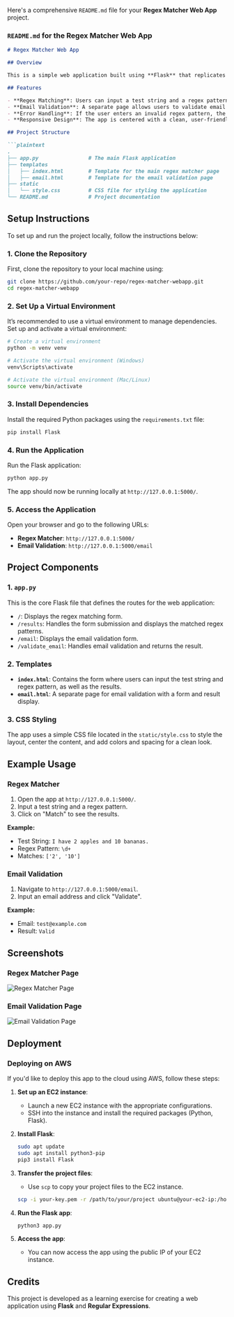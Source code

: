 Here's a comprehensive `README.md` file for your **Regex Matcher Web App** project.

### `README.md` for the Regex Matcher Web App

```markdown
# Regex Matcher Web App

## Overview

This is a simple web application built using **Flask** that replicates the core functionality of [regex101.com](https://regex101.com/). The app allows users to input a test string and a regular expression (regex) to display all matching patterns. Additionally, there's an email validation feature where users can check if an email address is valid using regex.

## Features

- **Regex Matching**: Users can input a test string and a regex pattern, and the app will display all the matches found.
- **Email Validation**: A separate page allows users to validate email addresses using regex.
- **Error Handling**: If the user enters an invalid regex pattern, the app handles the error gracefully and informs the user.
- **Responsive Design**: The app is centered with a clean, user-friendly interface that is styled using basic CSS.

## Project Structure

```plaintext
.
├── app.py                # The main Flask application
├── templates
│   ├── index.html        # Template for the main regex matcher page
│   ├── email.html        # Template for the email validation page
├── static
│   └── style.css         # CSS file for styling the application
└── README.md             # Project documentation
```

## Setup Instructions

To set up and run the project locally, follow the instructions below:

### 1. Clone the Repository

First, clone the repository to your local machine using:

```bash
git clone https://github.com/your-repo/regex-matcher-webapp.git
cd regex-matcher-webapp
```

### 2. Set Up a Virtual Environment

It’s recommended to use a virtual environment to manage dependencies. Set up and activate a virtual environment:

```bash
# Create a virtual environment
python -m venv venv

# Activate the virtual environment (Windows)
venv\Scripts\activate

# Activate the virtual environment (Mac/Linux)
source venv/bin/activate
```

### 3. Install Dependencies

Install the required Python packages using the `requirements.txt` file:

```bash
pip install Flask
```

### 4. Run the Application

Run the Flask application:

```bash
python app.py
```

The app should now be running locally at `http://127.0.0.1:5000/`.

### 5. Access the Application

Open your browser and go to the following URLs:

- **Regex Matcher**: `http://127.0.0.1:5000/`
- **Email Validation**: `http://127.0.0.1:5000/email`

## Project Components

### 1. `app.py`

This is the core Flask file that defines the routes for the web application:
- `/`: Displays the regex matching form.
- `/results`: Handles the form submission and displays the matched regex patterns.
- `/email`: Displays the email validation form.
- `/validate_email`: Handles email validation and returns the result.

### 2. Templates

- **`index.html`**: Contains the form where users can input the test string and regex pattern, as well as the results.
- **`email.html`**: A separate page for email validation with a form and result display.

### 3. CSS Styling

The app uses a simple CSS file located in the `static/style.css` to style the layout, center the content, and add colors and spacing for a clean look.

## Example Usage

### Regex Matcher
1. Open the app at `http://127.0.0.1:5000/`.
2. Input a test string and a regex pattern.
3. Click on "Match" to see the results.

**Example:**
- Test String: `I have 2 apples and 10 bananas.`
- Regex Pattern: `\d+`
- Matches: `['2', '10']`

### Email Validation
1. Navigate to `http://127.0.0.1:5000/email`.
2. Input an email address and click "Validate".

**Example:**
- Email: `test@example.com`
- Result: `Valid`

## Screenshots

### Regex Matcher Page
![Regex Matcher Page](screenshots/regex_matcher.png)

### Email Validation Page
![Email Validation Page](screenshots/email_validation.png)

## Deployment

### Deploying on AWS

If you'd like to deploy this app to the cloud using AWS, follow these steps:

1. **Set up an EC2 instance**:
   - Launch a new EC2 instance with the appropriate configurations.
   - SSH into the instance and install the required packages (Python, Flask).

2. **Install Flask**:
   ```bash
   sudo apt update
   sudo apt install python3-pip
   pip3 install Flask
   ```

3. **Transfer the project files**:
   - Use `scp` to copy your project files to the EC2 instance.
   ```bash
   scp -i your-key.pem -r /path/to/your/project ubuntu@your-ec2-ip:/home/ubuntu/
   ```

4. **Run the Flask app**:
   ```bash
   python3 app.py
   ```

5. **Access the app**:
   - You can now access the app using the public IP of your EC2 instance.

## Credits

This project is developed as a learning exercise for creating a web application using **Flask** and **Regular Expressions**.
